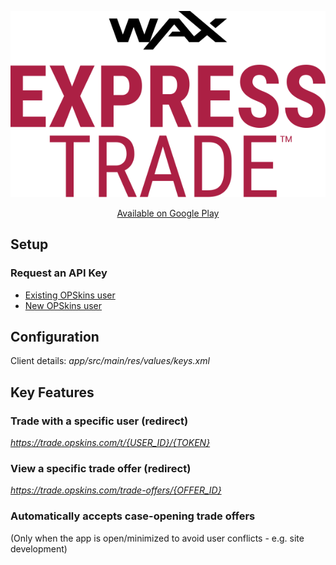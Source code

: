 <p align = "center">
	<img alt = "Logo" src = "img/logo.png">
</p>

<p align = "center">
	<a href = "https://play.google.com/store/apps/details?id=com.opskins.trade.waxexpresstrade">Available on Google Play</a>
</p>

## Setup

### Request an API Key

* [Existing OPSkins user](https://github.com/Kevin-Reinke/WAX_ExpressTrade_Integration#request-an-api-key)
* [New OPSkins user](https://github.com/Kevin-Reinke/WAX_ExpressTrade_Integration#set-up-an-opskins-account)

## Configuration

Client details: *app/src/main/res/values/keys.xml*

## Key Features

### Trade with a specific user (redirect)

*https://trade.opskins.com/t/{USER_ID}/{TOKEN}*

### View a specific trade offer (redirect)

*https://trade.opskins.com/trade-offers/{OFFER_ID}*

### Automatically accepts case-opening trade offers

(Only when the app is open/minimized to avoid user conflicts - e.g. site development)